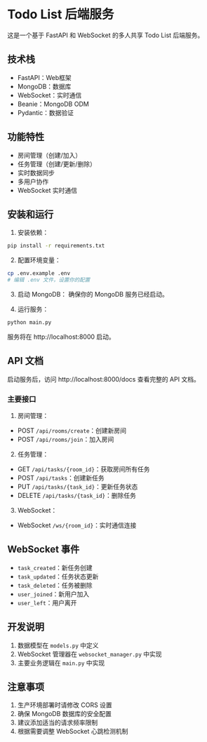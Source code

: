 # Todo List 后端服务

这是一个基于 FastAPI 和 WebSocket 的多人共享 Todo List 后端服务。

## 技术栈

- FastAPI：Web框架
- MongoDB：数据库
- WebSocket：实时通信
- Beanie：MongoDB ODM
- Pydantic：数据验证

## 功能特性

- 房间管理（创建/加入）
- 任务管理（创建/更新/删除）
- 实时数据同步
- 多用户协作
- WebSocket 实时通信

## 安装和运行

1. 安装依赖：
```bash
pip install -r requirements.txt
```

2. 配置环境变量：
```bash
cp .env.example .env
# 编辑 .env 文件，设置你的配置
```

3. 启动 MongoDB：
确保你的 MongoDB 服务已经启动。

4. 运行服务：
```bash
python main.py
```
服务将在 http://localhost:8000 启动。

## API 文档

启动服务后，访问 http://localhost:8000/docs 查看完整的 API 文档。

### 主要接口

1. 房间管理：
- POST `/api/rooms/create`：创建新房间
- POST `/api/rooms/join`：加入房间

2. 任务管理：
- GET `/api/tasks/{room_id}`：获取房间所有任务
- POST `/api/tasks`：创建新任务
- PUT `/api/tasks/{task_id}`：更新任务状态
- DELETE `/api/tasks/{task_id}`：删除任务

3. WebSocket：
- WebSocket `/ws/{room_id}`：实时通信连接

## WebSocket 事件

- `task_created`：新任务创建
- `task_updated`：任务状态更新
- `task_deleted`：任务被删除
- `user_joined`：新用户加入
- `user_left`：用户离开

## 开发说明

1. 数据模型在 `models.py` 中定义
2. WebSocket 管理器在 `websocket_manager.py` 中实现
3. 主要业务逻辑在 `main.py` 中实现

## 注意事项

1. 生产环境部署时请修改 CORS 设置
2. 确保 MongoDB 数据库的安全配置
3. 建议添加适当的请求频率限制
4. 根据需要调整 WebSocket 心跳检测机制